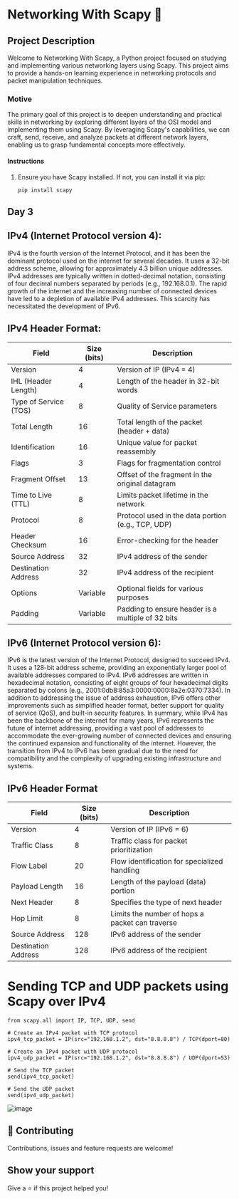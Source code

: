 # Networking With Scapy 👋


## Project Description
Welcome to Networking With Scapy, a Python project focused on studying and implementing various networking layers using Scapy. This project aims to provide a hands-on learning experience in networking protocols and packet manipulation techniques.

### Motive
The primary goal of this project is to deepen understanding and practical skills in networking by exploring different layers of the OSI model and implementing them using Scapy. By leveraging Scapy's capabilities, we can craft, send, receive, and analyze packets at different network layers, enabling us to grasp fundamental concepts more effectively.

#### Instructions
1. Ensure you have Scapy installed. If not, you can install it via pip:

    ```
    pip install scapy
    ```

## Day 3 


## IPv4 (Internet Protocol version 4):

IPv4 is the fourth version of the Internet Protocol, and it has been the dominant protocol used on the internet for several decades.
It uses a 32-bit address scheme, allowing for approximately 4.3 billion unique addresses.
IPv4 addresses are typically written in dotted-decimal notation, consisting of four decimal numbers separated by periods (e.g., 192.168.0.1).
The rapid growth of the internet and the increasing number of connected devices have led to a depletion of available IPv4 addresses. This scarcity has necessitated the development of IPv6.

## IPv4 Header Format:


| Field                 | Size (bits) | Description                              |
|-----------------------|-------------|------------------------------------------|
| Version               | 4           | Version of IP (IPv4 = 4)                 |
| IHL (Header Length)  | 4           | Length of the header in 32-bit words     |
| Type of Service (TOS)| 8           | Quality of Service parameters            |
| Total Length          | 16          | Total length of the packet (header + data)|
| Identification        | 16          | Unique value for packet reassembly       |
| Flags                 | 3           | Flags for fragmentation control          |
| Fragment Offset       | 13          | Offset of the fragment in the original datagram |
| Time to Live (TTL)    | 8           | Limits packet lifetime in the network    |
| Protocol              | 8           | Protocol used in the data portion (e.g., TCP, UDP) |
| Header Checksum       | 16          | Error-checking for the header            |
| Source Address        | 32          | IPv4 address of the sender               |
| Destination Address   | 32          | IPv4 address of the recipient            |
| Options               | Variable    | Optional fields for various purposes     |
| Padding               | Variable    | Padding to ensure header is a multiple of 32 bits |



## IPv6 (Internet Protocol version 6):

IPv6 is the latest version of the Internet Protocol, designed to succeed IPv4.
It uses a 128-bit address scheme, providing an exponentially larger pool of available addresses compared to IPv4.
IPv6 addresses are written in hexadecimal notation, consisting of eight groups of four hexadecimal digits separated by colons (e.g., 2001:0db8:85a3:0000:0000:8a2e:0370:7334).
In addition to addressing the issue of address exhaustion, IPv6 offers other improvements such as simplified header format, better support for quality of service (QoS), and built-in security features.
In summary, while IPv4 has been the backbone of the internet for many years, IPv6 represents the future of internet addressing, providing a vast pool of addresses to accommodate the ever-growing number of connected devices and ensuring the continued expansion and functionality of the internet. However, the transition from IPv4 to IPv6 has been gradual due to the need for compatibility and the complexity of upgrading existing infrastructure and systems.

## IPv6 Header Format

| Field                 | Size (bits) | Description                              |
|-----------------------|-------------|------------------------------------------|
| Version               | 4           | Version of IP (IPv6 = 6)                 |
| Traffic Class         | 8           | Traffic class for packet prioritization  |
| Flow Label            | 20          | Flow identification for specialized handling |
| Payload Length        | 16          | Length of the payload (data) portion     |
| Next Header           | 8           | Specifies the type of next header        |
| Hop Limit             | 8           | Limits the number of hops a packet can traverse |
| Source Address        | 128         | IPv6 address of the sender               |
| Destination Address   | 128         | IPv6 address of the recipient            |



# Sending TCP and UDP packets using Scapy over IPv4
```
from scapy.all import IP, TCP, UDP, send

# Create an IPv4 packet with TCP protocol
ipv4_tcp_packet = IP(src="192.168.1.2", dst="8.8.8.8") / TCP(dport=80)

# Create an IPv4 packet with UDP protocol
ipv4_udp_packet = IP(src="192.168.1.2", dst="8.8.8.8") / UDP(dport=53)

# Send the TCP packet
send(ipv4_tcp_packet)

# Send the UDP packet
send(ipv4_udp_packet)

```

![image](https://github.com/karkibibak9/NetworkingWithPython/assets/47566089/d1d63450-3462-4603-b1e8-6df5443c6189)


## 🤝 Contributing

Contributions, issues and feature requests are welcome!


## Show your support

Give a ⭐️ if this project helped you!
